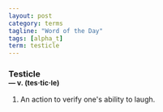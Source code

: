 ```yaml
---
layout: post
category: terms
tagline: "Word of the Day"
tags: [alpha_t]
term: testicle
---
```


<h3>Testicle<br/> <small>&mdash; v. (tes<span>&middot;</span>tic<span>&middot;</span>le)</small></h3>
<p><ol><li>An action to verify one's ability to laugh.</li>
</ol></p>
